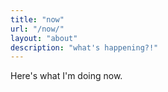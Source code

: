 ```yaml
---
title: "now"
url: "/now/"
layout: "about"
description: "what's happening?!"
---
```


Here's what I'm doing now.

